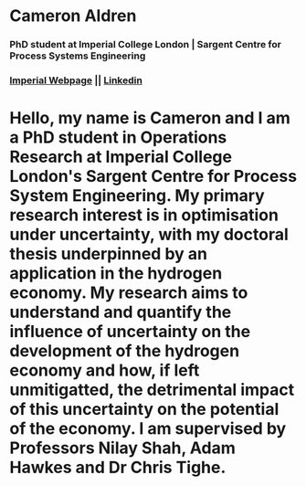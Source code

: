 # Cameron Aldren

### PhD student at Imperial College London | Sargent Centre for Process Systems Engineering

### [Imperial Webpage](https://profiles.imperial.ac.uk/cameron.aldren19) || [Linkedin](https://www.linkedin.com/in/cameronaldren/)

# Hello, my name is Cameron and I am a PhD student in Operations Research at Imperial College London's Sargent Centre for Process System Engineering. My primary research interest is in optimisation under uncertainty, with my doctoral thesis underpinned by an application in the hydrogen economy. My research aims to understand and quantify the influence of uncertainty on the development of the hydrogen economy and how, if left unmitigatted, the detrimental impact of this uncertainty on the potential of the economy. I am supervised by Professors Nilay Shah, Adam Hawkes and Dr Chris Tighe.
